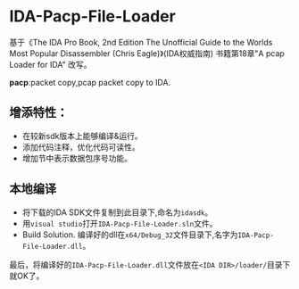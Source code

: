 # IDA-Pacp-File-Loader

基于《The IDA Pro Book, 2nd Edition The Unofficial Guide to the Worlds Most Popular Disassembler (Chris Eagle)》(IDA权威指南) 书籍第18章"A pcap Loader for IDA" 改写。

**pacp**:packet copy,pcap packet copy to IDA.

## 增添特性：

* 在较新sdk版本上能够编译&运行。
* 添加代码注释，优化代码可读性。
* 增加节中表示数据包序号功能。

## 本地编译

* 将下载的IDA SDK文件复制到此目录下,命名为`idasdk`。
* 用`visual studio`打开`IDA-Pacp-File-Loader.sln`文件。
* Build Solution.
    编译好的dll在`x64/Debug_32`文件目录下,名字为`IDA-Pacp-File-Loader.dll`。


最后，将编译好的`IDA-Pacp-File-Loader.dll`文件放在`<IDA DIR>/loader/`目录下就OK了。

